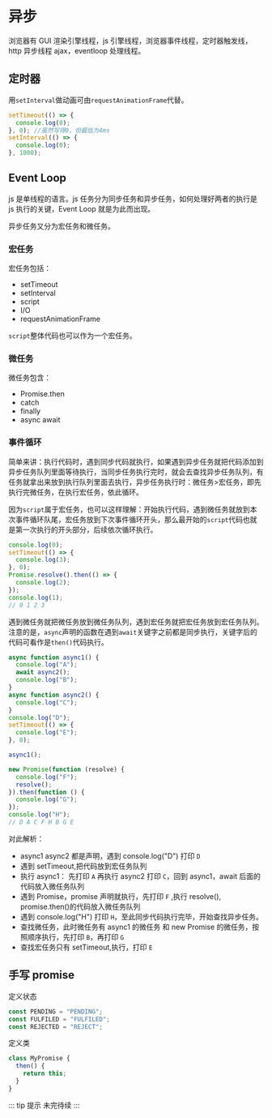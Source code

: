 # 异步

浏览器有 GUI 渲染引擎线程，js 引擎线程，浏览器事件线程，定时器触发线，http 异步线程 ajax，eventloop 处理线程。

## 定时器

用`setInterval`做动画可由`requestAnimationFrame`代替。

```js
setTimeout(() => {
  console.log(0);
}, 0); //虽然写得0，但最低为4ms
setInterval(() => {
  console.log(0);
}, 1000);
```

## Event Loop

js 是单线程的语言。js 任务分为同步任务和异步任务，如何处理好两者的执行是 js 执行的关键，Event Loop 就是为此而出现。

异步任务又分为宏任务和微任务。

### 宏任务

宏任务包括：

- setTimeout
- setInterval
- script
- I/O
- requestAnimationFrame

`script`整体代码也可以作为一个宏任务。

### 微任务

微任务包含：

- Promise.then
- catch
- finally
- async await

### 事件循环

简单来讲：执行代码时，遇到同步代码就执行，如果遇到异步任务就把代码添加到异步任务队列里面等待执行，当同步任务执行完时，就会去查找异步任务队列，有任务就拿出来放到执行队列里面去执行，异步任务执行时：微任务>宏任务，即先执行完微任务，在执行宏任务，依此循环。

因为`script`属于宏任务，也可以这样理解：开始执行代码，遇到微任务就放到本次事件循环队尾，宏任务放到下次事件循环开头，那么最开始的`script`代码也就是第一次执行的开头部分，后续依次循环执行。

```js
console.log(0);
setTimeout(() => {
  console.log(3);
}, 0);
Promise.resolve().then(() => {
  console.log(2);
});
console.log(1);
// 0 1 2 3
```

遇到微任务就把微任务放到微任务队列，遇到宏任务就把宏任务放到宏任务队列。注意的是，`async`声明的函数在遇到`await`关键字之前都是同步执行，关键字后的代码可看作是`then()`代码执行。

```js
async function async1() {
  console.log("A");
  await async2();
  console.log("B");
}
async function async2() {
  console.log("C");
}
console.log("D");
setTimeout(() => {
  console.log("E");
}, 0);

async1();

new Promise(function (resolve) {
  console.log("F");
  resolve();
}).then(function () {
  console.log("G");
});
console.log("H");
// D A C F H B G E
```

对此解析：

- async1 async2 都是声明，遇到 console.log("D") 打印 `D`
- 遇到 setTimeout,把代码放到宏任务队列
- 执行 async1： 先打印 `A` 再执行 async2 打印 `C`，回到 async1，await 后面的代码放入微任务队列
- 遇到 Promise，promise 声明就执行，先打印 `F` ,执行 resolve(), promise.then()的代码放入微任务队列
- 遇到 console.log("H") 打印 `H`，至此同步代码执行完毕，开始查找异步任务。
- 查找微任务，此时微任务有 async1 的微任务 和 new Promise 的微任务，按照顺序执行，先打印 `B`，再打印 `G`
- 查找宏任务只有 setTimeout,执行，打印 `E`

## 手写 promise

定义状态

```js
const PENDING = "PENDING";
const FULFILED = "FULFILED";
const REJECTED = "REJECT";
```

定义类

```js
class MyPromise {
  then() {
    return this;
  }
}
```

::: tip 提示
未完待续
:::
